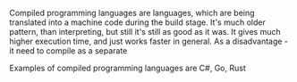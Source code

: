 Compiled programming languages are languages, which are being translated into a machine code during the build stage. It's much older pattern, than interpreting, but still it's still as good as it was. It gives much higher execution time, and just works faster in general. As a disadvantage - it need to compile as a separate 

Examples of compiled programming languages are C#, Go, Rust